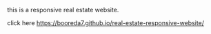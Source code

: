 this is a responsive real estate website.


click here https://booreda7.github.io/real-estate-responsive-website/
